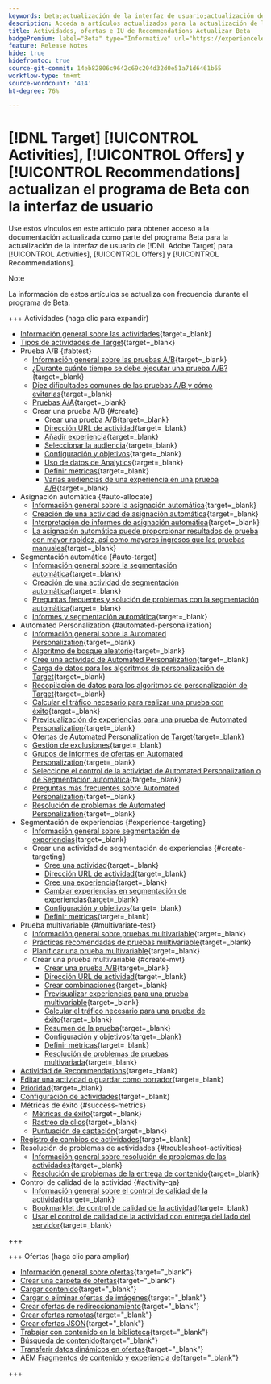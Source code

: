```yaml
---
keywords: beta;actualización de la interfaz de usuario;actualización de iu;
description: Acceda a artículos actualizados para la actualización de la IU de Target para Actividades, Ofertas y Recommendations
title: Actividades, ofertas e IU de Recommendations Actualizar Beta
badgePremium: label="Beta" type="Informative" url="https://experienceleague.adobe.com/docs/target/using/introduction/intro.html?lang=en#beta newtab=true" tooltip="Obtenga información acerca del programa  [!DNL Target] Beta."
feature: Release Notes
hide: true
hidefromtoc: true
source-git-commit: 14eb82806c9642c69c204d32d0e51a71d6461b65
workflow-type: tm+mt
source-wordcount: '414'
ht-degree: 76%

---
```


# [!DNL Target] [!UICONTROL Activities], [!UICONTROL Offers] y [!UICONTROL Recommendations] actualizan el programa de Beta con la interfaz de usuario

Use estos vínculos en este artículo para obtener acceso a la documentación actualizada como parte del programa Beta para la actualización de la interfaz de usuario de [!DNL Adobe Target] para [!UICONTROL Activities], [!UICONTROL Offers] y [!UICONTROL Recommendations].

>[!NOTE]
>
>La información de estos artículos se actualiza con frecuencia durante el programa de Beta.

+++ Actividades (haga clic para expandir)

+ [Información general sobre las actividades](c-activities/activities.md){target=_blank}
+ [Tipos de actividades de Target](c-activities/target-activities-guide.md){target=_blank}
+ Prueba A/B {#abtest}
   + [Información general sobre las pruebas A/B](c-activities/t-test-ab/test-ab.md){target=_blank}
   + [¿Durante cuánto tiempo se debe ejecutar una prueba A/B?](c-activities/t-test-ab/sample-size-determination.md){target=_blank}
   + [Diez dificultades comunes de las pruebas A/B y cómo evitarlas](c-activities/t-test-ab/common-ab-testing-pitfalls.md){target=_blank}
   + [Pruebas A/A](/help/main/c-activities/t-test-ab/aa-testing.md){target=_blank}
   + Crear una prueba A/B {#create}
      + [Crear una prueba A/B](c-activities/t-test-ab/t-test-create-ab/test-create-ab.md){target=_blank}
      + [Dirección URL de actividad](c-activities/t-test-ab/t-test-create-ab/ab-activity-url.md){target=_blank}
      + [Añadir experiencia](c-activities/t-test-ab/t-test-create-ab/ab-add-experience.md){target=_blank}
      + [Seleccionar la audiencia](c-activities/t-test-ab/t-test-create-ab/ab-audience.md){target=_blank}
      + [Configuración y objetivos](c-activities/t-test-ab/t-test-create-ab/ab-goals-and-settings.md){target=_blank}
      + [Uso de datos de Analytics](c-activities/t-test-ab/t-test-create-ab/create-a4t.md){target=_blank}
      + [Definir métricas](c-activities/t-test-ab/t-test-create-ab/ab-set-metrics.md){target=_blank}
      + [Varias audiencias de una experiencia en una prueba A/B](c-activities/t-test-ab/t-test-create-ab/target-experience-to-multiple-audiences.md){target=_blank}
+ Asignación automática {#auto-allocate}
   + [Información general sobre la asignación automática](c-activities/automated-traffic-allocation/automated-traffic-allocation.md){target=_blank}
   + [Creación de una actividad de asignación automática](/help/main/c-activities/automated-traffic-allocation/create-auto-allocate-activity.md){target=_blank}
   + [Interpretación de informes de asignación automática](c-activities/automated-traffic-allocation/determine-winner.md){target=_blank}
   + [La asignación automática puede proporcionar resultados de prueba con mayor rapidez, así como mayores ingresos que las pruebas manuales](/help/main/c-activities/automated-traffic-allocation/faster-results-higher-revenue.md){target=_blank}
+ Segmentación automática {#auto-target}
   + [Información general sobre la segmentación automática](/help/main/c-activities/auto-target/auto-target-to-optimize.md){target=_blank}
   + [Creación de una actividad de segmentación automática](/help/main/c-activities/auto-target/create-auto-target.md){target=_blank}
   + [Preguntas frecuentes y solución de problemas con la segmentación automática](/help/main/c-activities/auto-target/auto-target-troubleshooting-faqs.md){target=_blank}
   + [Informes y segmentación automática](/help/main/c-activities/auto-target/reporting-and-auto-target.md){target=_blank}
+ Automated Personalization {#automated-personalization}
   + [Información general sobre la Automated Personalization](c-activities/t-automated-personalization/automated-personalization.md){target=_blank}
   + [Algoritmo de bosque aleatorio](c-activities/t-automated-personalization/algo-random-forest.md){target=_blank}
   + [Cree una actividad de Automated Personalization](c-activities/t-automated-personalization/create-ap-activity.md){target=_blank}
   + [Carga de datos para los algoritmos de personalización de Target](c-activities/t-automated-personalization/uploading-data-for-the-target-personalization-algorithms.md){target=_blank}
   + [Recopilación de datos para los algoritmos de personalización de Target](c-activities/t-automated-personalization/ap-data.md){target=_blank}
   + [Calcular el tráfico necesario para realizar una prueba con éxito](c-activities/t-automated-personalization/ap-traffic-estimator.md){target=_blank}
   + [Previsualización de experiencias para una prueba de Automated Personalization](c-activities/t-automated-personalization/ap-preview-experiences.md){target=_blank}
   + [Ofertas de Automated Personalization de Target](c-activities/t-automated-personalization/ap-target-offers.md){target=_blank}
   + [Gestión de exclusiones](c-activities/t-automated-personalization/managing-exclusions.md){target=_blank}
   + [Grupos de informes de ofertas en Automated Personalization](/help/main/c-activities/t-automated-personalization/offer-reporting-groups-in-automated-personalization.md){target=_blank}
   + [Seleccione el control de la actividad de Automated Personalization o de Segmentación automática](c-activities/t-automated-personalization/experience-as-control.md){target=_blank}
   + [Preguntas más frecuentes sobre Automated Personalization](c-activities/t-automated-personalization/automated-personalization-faq.md){target=_blank}
   + [Resolución de problemas de Automated Personalization](c-activities/t-automated-personalization/ap-trouble.md){target=_blank}
+ Segmentación de experiencias {#experience-targeting}
   + [Información general sobre segmentación de experiencias](c-activities/t-experience-target/experience-target.md){target=_blank}
   + Crear una actividad de segmentación de experiencias {#create-targeting}
      + [Cree una actividad](c-activities/t-experience-target/t-xt-create/xt-create.md){target=_blank}
      + [Dirección URL de actividad](c-activities/t-experience-target/t-xt-create/xt-activity-url.md){target=_blank}
      + [Cree una experiencia](c-activities/t-experience-target/t-xt-create/xt-add-experience.md){target=_blank}
      + [Cambiar experiencias en segmentación de experiencias](c-activities/t-experience-target/t-xt-create/xt-switching-experiences.md){target=_blank}
      + [Configuración y objetivos](c-activities/t-experience-target/t-xt-create/xt-goals-and-settings.md){target=_blank}
      + [Definir métricas](c-activities/t-experience-target/t-xt-create/xt-set-metrics.md){target=_blank}
+ Prueba multivariable {#multivariate-test}
   + [Información general sobre pruebas multivariable](c-activities/c-multivariate-testing/multivariate-testing.md){target=_blank}
   + [Prácticas recomendadas de pruebas multivariable](c-activities/c-multivariate-testing/best-practices.md){target=_blank}
   + [Planificar una prueba multivariable](c-activities/c-multivariate-testing/plan-mvt.md){target=_blank}
   + Crear una prueba multivariable {#create-mvt}
      + [Crear una prueba A/B](c-activities/c-multivariate-testing/t-create-multivariate-test/create-multivariate-test.md){target=_blank}
      + [Dirección URL de actividad](c-activities/c-multivariate-testing/t-create-multivariate-test/url.md){target=_blank}
      + [Crear combinaciones](c-activities/c-multivariate-testing/t-create-multivariate-test/add-offers.md){target=_blank}
      + [Previsualizar experiencias para una prueba multivariable](c-activities/c-multivariate-testing/t-create-multivariate-test/preview-experiences.md){target=_blank}
      + [Calcular el tráfico necesario para una prueba de éxito](c-activities/c-multivariate-testing/t-create-multivariate-test/traffic-estimator.md){target=_blank}
      + [Resumen de la prueba](c-activities/c-multivariate-testing/t-create-multivariate-test/test-summary.md){target=_blank}
      + [Configuración y objetivos](c-activities/c-multivariate-testing/t-create-multivariate-test/goals-and-settings.md){target=_blank}
      + [Definir métricas](c-activities/c-multivariate-testing/t-create-multivariate-test/mvt-set-metrics.md){target=_blank}
      + [Resolución de problemas de pruebas multivariada](c-activities/c-multivariate-testing/t-create-multivariate-test/troubleshooting.md){target=_blank}
+ [Actividad de Recommendations](c-activities/recommendations-activity.md){target=_blank}
+ [Editar una actividad o guardar como borrador](c-activities/edit-activity.md){target=_blank}
+ [Prioridad](c-activities/priority.md){target=_blank}
+ [Configuración de actividades](c-activities/activity-settings.md){target=_blank}
+ Métricas de éxito {#success-metrics}
   + [Métricas de éxito](c-activities/r-success-metrics/success-metrics.md){target=_blank}
   + [Rastreo de clics](c-activities/r-success-metrics/click-tracking.md){target=_blank}
   + [Puntuación de captación](c-activities/r-success-metrics/capture-score.md){target=_blank}
+ [Registro de cambios de actividades](c-activities/change-log.md){target=_blank}
+ Resolución de problemas de actividades {#troubleshoot-activities}
   + [Información general sobre resolución de problemas de las actividades](c-activities/c-troubleshooting-activities/troubleshooting-activities.md){target=_blank}
   + [Resolución de problemas de la entrega de contenido](c-activities/c-troubleshooting-activities/content-trouble.md){target=_blank}
+ Control de calidad de la actividad {#activity-qa}
   + [Información general sobre el control de calidad de la actividad](c-activities/c-activity-qa/activity-qa.md){target=_blank}
   + [Bookmarklet de control de calidad de la actividad](c-activities/c-activity-qa/activity-qa-bookmark.md){target=_blank}
   + [Usar el control de calidad de la actividad con entrega del lado del servidor](c-activities/c-activity-qa/use-qa-mode-with-server-side-delivery.md){target=_blank}

+++

+++ Ofertas (haga clic para ampliar)

+ [Información general sobre ofertas](/help/main/c-experiences/c-manage-content/manage-content-beta.md){target="_blank"}
+ [Crear una carpeta de ofertas](/help/main/c-experiences/c-manage-content/create-content-folder-beta.md){target="_blank"}
+ [Cargar contenido](/help/main/c-experiences/c-manage-content/assets-upload-beta.md){target="_blank"}
+ [Cargar o eliminar ofertas de imágenes](/help/main/c-experiences/c-manage-content/assets-upload-beta.md){target="_blank"}
+ [Crear ofertas de redireccionamiento](/help/main/c-experiences/c-manage-content/offer-redirect-beta.md){target="_blank"}
+ [Crear ofertas remotas](/help/main/c-experiences/c-manage-content/about-remote-offers-beta.md){target="_blank"}
+ [Crear ofertas JSON](/help/main/c-experiences/c-manage-content/create-json-offer-beta.md){target="_blank"}
+ [Trabajar con contenido en la biblioteca](/help/main/c-experiences/c-manage-content/assets-working-beta.md){target="_blank"}
+ [Búsqueda de contenido](/help/main/c-experiences/c-manage-content/filter-and-search-content.md){target="_blank"}
+ [Transferir datos dinámicos en ofertas](/help/main/c-experiences/c-manage-content/passing-profile-attributes-to-the-html-offer.md){target="_blank"}
+ AEM [Fragmentos de contenido y experiencia de](/help/main/c-experiences/c-manage-content/aem-experience-fragments.md){target="_blank"}

+++


